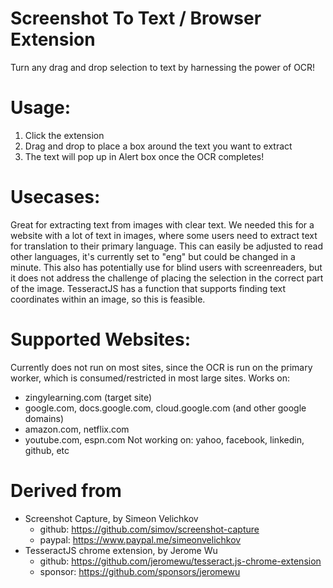 
# Screenshot To Text / Browser Extension
Turn any drag and drop selection to text by harnessing the power of OCR!

# Usage:
1. Click the extension
2. Drag and drop to place a box around the text you want to extract
3. The text will pop up in Alert box once the OCR completes!

# Usecases:
Great for extracting text from images with clear text. We needed this for a website with a lot of text in images, where some users need to extract text for translation to their primary language. This can easily be adjusted to read other languages, it's currently set to "eng" but could be changed in a minute. This also has potentially use for blind users with screenreaders, but it does not address the challenge of placing the selection in the correct part of the image. TesseractJS has a function that supports finding text coordinates within an image, so this is feasible.

# Supported Websites:
Currently does not run on most sites, since the OCR is run on the primary worker, which is consumed/restricted in most large sites. Works on:
- zingylearning.com (target site)
- google.com, docs.google.com, cloud.google.com (and other google domains)
- amazon.com, netflix.com
- youtube.com, espn.com
Not working on: yahoo, facebook, linkedin, github, etc


# Derived from

- Screenshot Capture, by Simeon Velichkov
  - github: <https://github.com/simov/screenshot-capture>
  - paypal: <https://www.paypal.me/simeonvelichkov>
- TesseractJS chrome extension, by Jerome Wu
  - github: <https://github.com/jeromewu/tesseract.js-chrome-extension>
  - sponsor: <https://github.com/sponsors/jeromewu>
